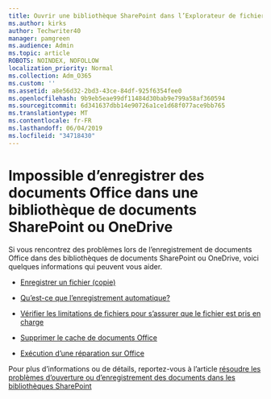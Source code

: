 ```yaml
---
title: Ouvrir une bibliothèque SharePoint dans l’Explorateur de fichiers
ms.author: kirks
author: Techwriter40
manager: pamgreen
ms.audience: Admin
ms.topic: article
ROBOTS: NOINDEX, NOFOLLOW
localization_priority: Normal
ms.collection: Adm_O365
ms.custom: ''
ms.assetid: a8e56d32-2bd3-43ce-84df-925f6354fee0
ms.openlocfilehash: 9b9eb5eae99df11484d30bab9e799a58af360594
ms.sourcegitcommit: 6d341637dbb14e90726a1ce1d68f077ace9bb765
ms.translationtype: MT
ms.contentlocale: fr-FR
ms.lasthandoff: 06/04/2019
ms.locfileid: "34718430"
---
```

# <a name="cannot-save-office-documents-to-sharepoint-or-onedrive-document-library"></a>Impossible d’enregistrer des documents Office dans une bibliothèque de documents SharePoint ou OneDrive

Si vous rencontrez des problèmes lors de l’enregistrement de documents Office dans des bibliothèques de documents SharePoint ou OneDrive, voici quelques informations qui peuvent vous aider.


- [Enregistrer un fichier (copie)](https://support.office.com/en-us/article/save-a-file-in-microsoft-office-a7f0a209-ad22-4212-bb53-6cd8e801a6fb)

- [Qu’est-ce que l’enregistrement automatique?](https://support.office.com/en-us/article/what-is-autosave-6d6bd723-ebfd-4e40-b5f6-ae6e8088f7a5)

- [Vérifier les limitations de fichiers pour s’assurer que le fichier est pris en charge](https://support.office.com/en-us/article/Invalid-file-names-and-file-types-in-OneDrive-OneDrive-for-Business-and-SharePoint-64883a5d-228e-48f5-b3d2-eb39e07630fa)

- [Supprimer le cache de documents Office](https://support.office.com/en-us/article/Delete-your-Office-Document-Cache-b1d3765e-d71b-4bb8-99ca-acd22c42995d)

- [Exécution d’une réparation sur Office](https://support.office.com/en-US/Article/Repair-an-Office-application-7821d4b6-7c1d-4205-aa0e-a6b40c5bb88b)

Pour plus d’informations ou de détails, reportez-vous à l’article [résoudre les problèmes d’ouverture ou d’enregistrement des documents dans les bibliothèques SharePoint](https://support.office.com/en-us/article/Fix-problems-opening-documents-in-SharePoint-libraries-31329FA1-4AD0-47FC-95D8-BB0C5B12A536)

